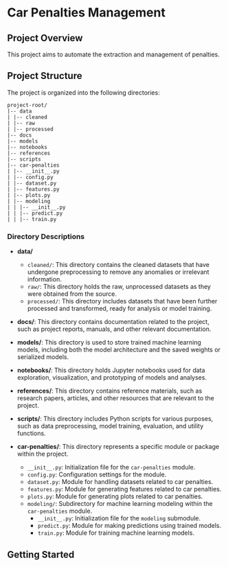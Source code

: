 # Car Penalties Management

## Project Overview

This project aims to automate the extraction and management of penalties.

## Project Structure

The project is organized into the following directories:

    project-root/
    |-- data
    | |-- cleaned
    | |-- raw
    | |-- processed
    |-- docs
    |-- models
    |-- notebooks
    |-- references
    |-- scripts
    |-- car-penalties
    | |-- __init__.py
    | |-- config.py
    | |-- dataset.py
    | |-- features.py
    | |-- plots.py
    | |-- modeling
    | | |-- __init__.py
    | | |-- predict.py
    | | |-- train.py

### Directory Descriptions

- **data/**

  - `cleaned/`: This directory contains the cleaned datasets that have undergone preprocessing to remove any anomalies or irrelevant information.
  - `raw/`: This directory holds the raw, unprocessed datasets as they were obtained from the source.
  - `processed/`: This directory includes datasets that have been further processed and transformed, ready for analysis or model training.

- **docs/**: This directory contains documentation related to the project, such as project reports, manuals, and other relevant documentation.

- **models/**: This directory is used to store trained machine learning models, including both the model architecture and the saved weights or serialized models.

- **notebooks/**: This directory holds Jupyter notebooks used for data exploration, visualization, and prototyping of models and analyses.

- **references/**: This directory contains reference materials, such as research papers, articles, and other resources that are relevant to the project.

- **scripts/**: This directory includes Python scripts for various purposes, such as data preprocessing, model training, evaluation, and utility functions.

- **car-penalties/**: This directory represents a specific module or package within the project.
  - `__init__.py`: Initialization file for the `car-penalties` module.
  - `config.py`: Configuration settings for the module.
  - `dataset.py`: Module for handling datasets related to car penalties.
  - `features.py`: Module for generating features related to car penalties.
  - `plots.py`: Module for generating plots related to car penalties.
  - `modeling/`: Subdirectory for machine learning modeling within the `car-penalties` module.
    - `__init__.py`: Initialization file for the `modeling` submodule.
    - `predict.py`: Module for making predictions using trained models.
    - `train.py`: Module for training machine learning models.

## Getting Started
